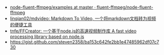- [node-fluent-ffmpeg/examples at master · fluent-ffmpeg/node-fluent-ffmpeg](https://github.com/fluent-ffmpeg/node-fluent-ffmpeg/tree/master/examples)
- [linqian02/mdvideo: Markdown To Video, 一个将markdown文档转为视频的便捷工具](https://github.com/linqian02/mdvideo)
- [tnfe/FFCreator: 一个基于node.js的高速视频制作库 A fast video processing library based on node.js](https://github.com/tnfe/FFCreator)
- https://gist.github.com/steven2358/ba153c642fe2bb1e47485962df07c730
